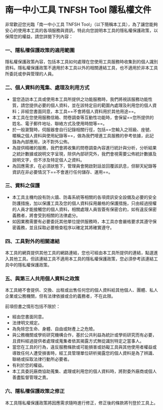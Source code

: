 南一中小工具 TNFSH Tool 隱私權文件
===

非常歡迎您光臨「南一中小工具 TNFSH Tool」（以下簡稱本工具），為了讓您能夠安心的使用本工具的各項服務與資訊，特此向您說明本工具的隱私權保護政策，以保障您的權益，請您詳閱下列內容：

### 一、隱私權保護政策的適用範圍  

隱私權保護政策內容，包括本工具如何處理在您使用工具服務時收集到的個人識別資料。隱私權保護政策不適用於本工具以外的相關連結工具，也不適用於非本工具所委託或參與管理的人員。

### 二、個人資料的蒐集、處理及利用方式

*   當您造訪本工具或使用本工具所提供之功能服務時，我們將視該服務功能性質，請您提供必要的個人資料，並在該特定目的範圍內處理及利用您的個人資料；非經您書面同意，本工具==不會將個人資料用於其他用途==。
*   本工具在您使用服務信箱、問卷調查等互動性功能時，會保留==您所提供的姓名、電子郵件地址、聯絡方式及使用時間等==。
*   於一般瀏覽時，伺服器會自行記錄相關行徑，包括==您輸入之班級、座號、暱稱之個人資料與使用紀錄等==，做為我們增進工具服務的參考依據，此記錄為內部應用，決不對外公佈。
*   為提供精確的服務，我們會將收集的問卷調查內容進行統計與分析，分析結果之統計數據或說明文字呈現，除供內部研究外，我們會視需要公佈統計數據及說明文字，但不涉及特定個人之資料。
*   為回應需求，在必須狀態下，管理員會開啟對話並回覆該訊息，但聊天紀錄等資訊在非必要情況下==不會進行任何儲存、運用==。

### 三、資料之保護

*   本工具主機均設有防火牆、防毒系統等相關的各項資訊安全設備及必要的安全防護措施，加以保護工具及您的個人資料採用嚴格的保護措施，只由經過授權的人員才能接觸您的個人資料，相關處理人員皆簽有保密合約，如有違反保密義務者，將會受到相關的法律處分。
*   如因業務需要有必要委託其他單位提供服務時，本工具亦會嚴格要求其遵守保密義務，並且採取必要檢查程序以確定其將確實遵守。

### 四、工具對外的相關連結  

本工具的網頁提供其他工具的網路連結，您也可經由本工具所提供的連結，點選進入其他工具。但該連結工具不適用本工具的隱私權保護政策，您必須參考該連結工具中的隱私權保護政策。

### 五、與第三人共用個人資料之政策

本工具絕不會提供、交換、出租或出售任何您的個人資料給其他個人、團體、私人企業或公務機關，但有法律依據或合約義務者，不在此限。

前項但書之情形包括不限於：

*   經由您書面同意。
*   法律明文規定。
*   為免除您生命、身體、自由或財產上之危險。
*   與公務機關或學術研究機構合作，基於公共利益為統計或學術研究而有必要，且資料經過提供者處理或蒐集者依其揭露方式無從識別特定之當事人。
*   當您在工具的行為，違反服務條款或可能損害或妨礙工具與其他使用者權益或導致任何人遭受損害時，經工具管理單位研析揭露您的個人資料是為了辨識、聯絡或採取法律行動所必要者。
*   有利於您的權益。
*   本工具委託廠商協助蒐集、處理或利用您的個人資料時，將對委外廠商或個人善盡監督管理之責。

### 六、隱私權保護政策之修正

本工具隱私權保護政策將因應需求隨時進行修正，修正後的條款將刊登於工具上。
